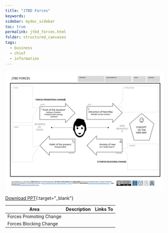 ```yaml
---
title: "JTBD Forces"
keywords: 
sidebar: mydoc_sidebar
toc: true
permalink: jtbd_forces.html
folder: structured_canvases
tags: 
  - business
  - chief
  - information
---
```


![image001](media/jtbd_forces001.svg)

[Download PPT](media/ppt/jtbd_forces.ppt){:target="_blank"}

| Area | Description | Links To |
| --- | --- | --- |
| Forces Promoting Change |   |   |
| Forces Blocking Change |   |   |